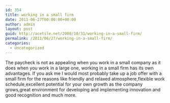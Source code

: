 ```yaml
---
id: 354
title: working in a small firm
date: 2011-06-27T00:00:00+00:00
author: admin
layout: post
guid: http://acetile.net/2008/10/31/working-in-a-small-firm/
permalink: /2011/06/27/working-in-a-small-firm/
categories:
  - Uncategorized
---
```

The paycheck is not as appealing when you work in a small company as it does when you work in a large one, working in a small firm has its own advantages. If you ask me I would most probably take up a job offer with a small firm for the reasons like friendly and relaxed atmosphere,flexible work schedule,excellent potential for your own growth as the company grows,great environment for developing and implementing innovation and good recognition and much more.
